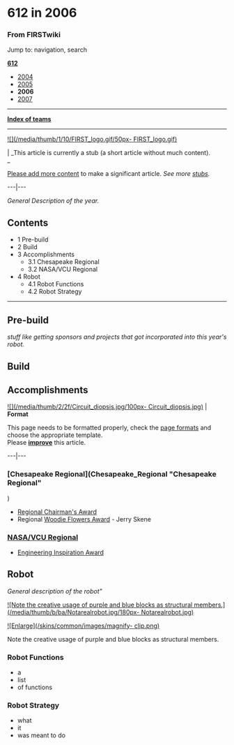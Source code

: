 

# 612 in 2006

### From FIRSTwiki

Jump to: navigation, search

**[612](612 "612" )**

  * [2004](612_in_2004 "612 in 2004" )
  * [2005](612_in_2005 "612 in 2005" )
  * **2006**
  * [2007](612_in_2007 "612 in 2007" )

* * *

**[Index of teams](Index_of_teams "Index of teams" )**  
  
---  
  
[![](/media/thumb/1/10/FIRST_logo.gif/50px-
FIRST_logo.gif)](Image:FIRST_logo.gif "" )

|  _This article is currently a stub (a short article without much content).  
_

[Please add more
content](http://www.firstwiki.net/index.php?title=612_in_2006&action=edit
"http://www.firstwiki.net/index.php?title=612_in_2006&action=edit" ) to make a
significant article. _See more [stubs](Special:Shortpages
"Special:Shortpages" )._  
  
---|---  
  
  
_General Description of the year._

## Contents

  * 1 Pre-build
  * 2 Build
  * 3 Accomplishments
    * 3.1 Chesapeake Regional
    * 3.2 NASA/VCU Regional
  * 4 Robot
    * 4.1 Robot Functions
    * 4.2 Robot Strategy  
---  
  

## Pre-build

_stuff like getting sponsors and projects that got incorporated into this
year's robot._


## Build


## Accomplishments

[![](/media/thumb/2/2f/Circuit_diopsis.jpg/100px-
Circuit_diopsis.jpg)](Image:Circuit_diopsis.jpg "" ) |  **Format**  

This page needs to be formatted properly, check the [page
formats](FIRSTwiki:Page_formats "FIRSTwiki:Page formats" ) and
choose the appropriate template.  
Please
**[improve](http://www.firstwiki.net/index.php?title=612_in_2006&action=edit
"http://www.firstwiki.net/index.php?title=612_in_2006&action=edit" )** this
article.  
  
---|---  
  

### [Chesapeake Regional](Chesapeake_Regional "Chesapeake Regional"
)

  * [Regional Chairman's Award](Regional_Chairman%27s_Award "Regional Chairman's Award" )
  * Regional [Woodie Flowers Award](Woodie_Flowers_Award "Woodie Flowers Award" ) \- Jerry Skene 


### [NASA/VCU Regional](NASA/VCU_Regional "NASA/VCU Regional" )

  * [Engineering Inspiration Award](Engineering_Inspiration_Award "Engineering Inspiration Award" )


## Robot

_General description of the robot"_

[![Note the creative usage of purple and blue blocks as structural
members.](/media/thumb/b/ba/Notarealrobot.jpg/180px-
Notarealrobot.jpg)](Image:Notarealrobot.jpg "Note the creative
usage of purple and blue blocks as structural members." )

[![Enlarge](/skins/common/images/magnify-
clip.png)](Image:Notarealrobot.jpg "Enlarge" )

Note the creative usage of purple and blue blocks as structural members.


### Robot Functions

  * a 
  * list 
  * of functions 


### Robot Strategy

  * what 
  * it 
  * was meant to do 

